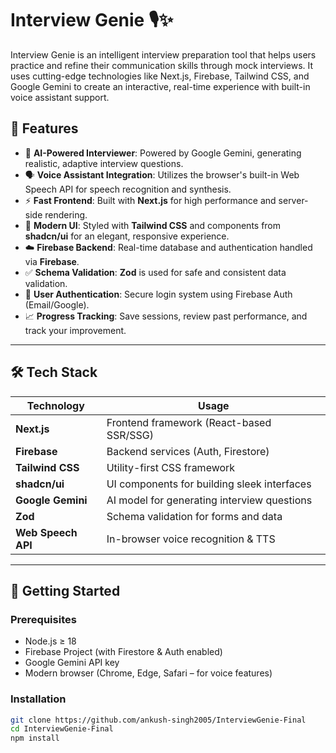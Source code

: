 # Interview Genie 🎙️✨

Interview Genie is an intelligent interview preparation tool that helps users practice and refine their communication skills through mock interviews. It uses cutting-edge technologies like Next.js, Firebase, Tailwind CSS, and Google Gemini to create an interactive, real-time experience with built-in voice assistant support.

## 🚀 Features

- 🧠 **AI-Powered Interviewer**: Powered by Google Gemini, generating realistic, adaptive interview questions.
- 🗣️ **Voice Assistant Integration**: Utilizes the browser's built-in Web Speech API for speech recognition and synthesis.
- ⚡ **Fast Frontend**: Built with **Next.js** for high performance and server-side rendering.
- 🎨 **Modern UI**: Styled with **Tailwind CSS** and components from **shadcn/ui** for an elegant, responsive experience.
- ☁️ **Firebase Backend**: Real-time database and authentication handled via **Firebase**.
- ✅ **Schema Validation**: **Zod** is used for safe and consistent data validation.
- 🔐 **User Authentication**: Secure login system using Firebase Auth (Email/Google).
- 📈 **Progress Tracking**: Save sessions, review past performance, and track your improvement.

---

## 🛠️ Tech Stack

| Technology         | Usage                                       |
| ------------------ | ------------------------------------------- |
| **Next.js**        | Frontend framework (React-based SSR/SSG)    |
| **Firebase**       | Backend services (Auth, Firestore)          |
| **Tailwind CSS**   | Utility-first CSS framework                 |
| **shadcn/ui**      | UI components for building sleek interfaces |
| **Google Gemini**  | AI model for generating interview questions |
| **Zod**            | Schema validation for forms and data        |
| **Web Speech API** | In-browser voice recognition & TTS          |

---

## 🧪 Getting Started

### Prerequisites

- Node.js ≥ 18
- Firebase Project (with Firestore & Auth enabled)
- Google Gemini API key
- Modern browser (Chrome, Edge, Safari – for voice features)

### Installation

```bash
git clone https://github.com/ankush-singh2005/InterviewGenie-Final
cd InterviewGenie-Final
npm install
```

